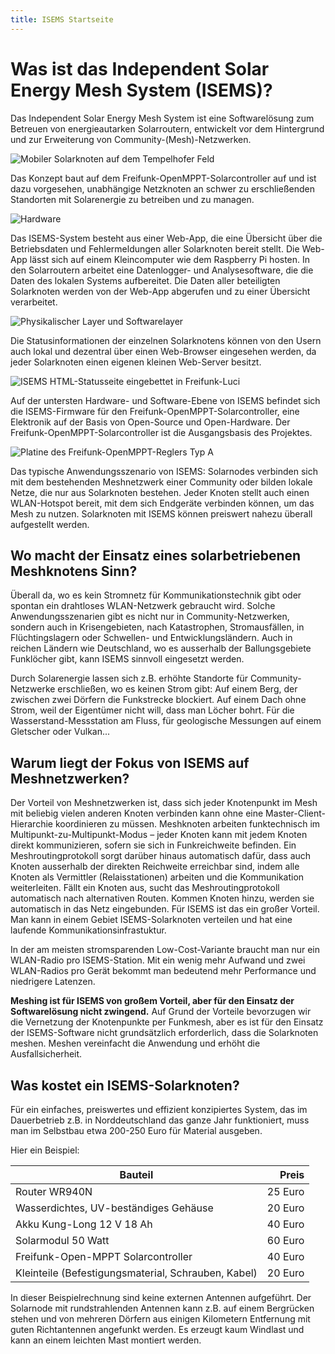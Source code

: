 ```yaml
---
title: ISEMS Startseite
---
```


# Was ist das Independent Solar Energy Mesh System (ISEMS)?

Das Independent Solar Energy Mesh System ist eine Softwarelösung zum Betreuen von energieautarken Solarroutern, entwickelt vor dem Hintergrund und zur Erweiterung von Community-(Mesh)-Netzwerken.

![Mobiler Solarknoten auf dem Tempelhofer Feld](/images/freifunk-mast-thf-klein.jpg)

Das Konzept baut auf dem Freifunk-OpenMPPT-Solarcontroller auf und ist dazu vorgesehen, unabhängige Netzknoten an schwer zu erschließenden Standorten mit Solarenergie zu betreiben und zu managen.

![Hardware](/images/Blockschaltbild-Foto-klein.png)

Das ISEMS-System besteht aus einer Web-App, die eine Übersicht über die Betriebsdaten und Fehlermeldungen aller Solarknoten bereit stellt. Die Web-App lässt sich auf einem Kleincomputer wie dem Raspberry Pi hosten. In den Solarroutern arbeitet eine Datenlogger- und Analysesoftware, die die Daten des lokalen Systems aufbereitet. Die Daten aller beteiligten Solarknoten werden von der Web-App abgerufen und zu einer Übersicht verarbeitet.

![Physikalischer Layer und Softwarelayer](/images/Hardware-Software-Graphs.jpg)


Die Statusinformationen der einzelnen Solarknotens können von den Usern auch lokal und dezentral über einen Web-Browser eingesehen werden, da jeder Solarknoten einen eigenen kleinen Web-Server besitzt.

![ISEMS HTML-Statusseite eingebettet in Freifunk-Luci](/images/ISEMS-Router-Status-HTML-Embedded-in-LUCI.png)

Auf der untersten Hardware- und Software-Ebene von ISEMS befindet sich die ISEMS-Firmware für den Freifunk-OpenMPPT-Solarcontroller, eine Elektronik auf der Basis von Open-Source und Open-Hardware. Der Freifunk-OpenMPPT-Solarcontroller ist die Ausgangsbasis des Projektes.

![Platine des Freifunk-OpenMPPT-Reglers Typ A](/images/freifunk-mppt-innen.jpg)

Das typische Anwendungsszenario von ISEMS: Solarnodes verbinden sich mit dem bestehenden Meshnetzwerk einer Community oder bilden lokale Netze, die nur aus Solarknoten bestehen.  Jeder Knoten stellt auch einen WLAN-Hotspot bereit, mit dem sich Endgeräte verbinden können, um das Mesh zu nutzen. Solarknoten mit ISEMS können preiswert nahezu überall aufgestellt werden.

## Wo macht der Einsatz eines solarbetriebenen Meshknotens Sinn?

Überall da, wo es kein Stromnetz für Kommunikationstechnik gibt oder spontan ein drahtloses WLAN-Netzwerk gebraucht wird. Solche Anwendungsszenarien gibt es nicht nur in Community-Netzwerken, sondern auch in Krisengebieten, nach Katastrophen, Stromausfällen, in Flüchtingslagern oder Schwellen- und Entwicklungsländern. Auch in reichen Ländern wie Deutschland, wo es ausserhalb der Ballungsgebiete Funklöcher gibt, kann ISEMS sinnvoll eingesetzt werden.

Durch Solarenergie lassen sich z.B. erhöhte Standorte für Community-Netzwerke erschließen, wo es keinen Strom gibt: Auf einem Berg, der zwischen zwei Dörfern die Funkstrecke blockiert. Auf einem Dach ohne Strom, weil der Eigentümer nicht will, dass man Löcher bohrt. Für die Wasserstand-Messstation am Fluss, für geologische Messungen auf einem Gletscher oder Vulkan...

## Warum liegt der Fokus von ISEMS auf Meshnetzwerken?

Der Vorteil von Meshnetzwerken ist, dass sich jeder Knotenpunkt im Mesh mit beliebig vielen anderen Knoten verbinden kann ohne eine Master-Client-Hierarchie koordinieren zu müssen. Meshknoten arbeiten funktechnisch im Multipunkt-zu-Multipunkt-Modus – jeder Knoten kann mit jedem Knoten direkt kommunizieren, sofern sie sich in Funkreichweite befinden. Ein Meshroutingprotokoll sorgt darüber hinaus automatisch dafür, dass auch Knoten ausserhalb der direkten Reichweite erreichbar sind, indem alle Knoten als Vermittler (Relaisstationen) arbeiten und die Kommunikation weiterleiten. Fällt ein Knoten aus, sucht das Meshroutingprotokoll automatisch nach alternativen Routen. Kommen Knoten hinzu, werden sie automatisch in das Netz eingebunden. Für ISEMS ist das ein großer Vorteil. Man kann in einem Gebiet ISEMS-Solarknoten verteilen und hat eine laufende Kommunikationsinfrastuktur.

In der am meisten stromsparenden Low-Cost-Variante braucht man nur ein WLAN-Radio pro ISEMS-Station. Mit ein wenig mehr Aufwand und zwei WLAN-Radios pro Gerät bekommt man bedeutend mehr Performance und niedrigere Latenzen.

**Meshing ist für ISEMS von großem Vorteil, aber für den Einsatz der Softwarelösung nicht zwingend.** Auf Grund der Vorteile bevorzugen wir die Vernetzung der Knotenpunkte per Funkmesh, aber es ist für den Einsatz der ISEMS-Software nicht grundsätzlich erforderlich, dass die Solarknoten meshen. Meshen vereinfacht die Anwendung und erhöht die Ausfallsicherheit.

## Was kostet ein ISEMS-Solarknoten?

Für ein einfaches, preiswertes und effizient konzipiertes System, das im Dauerbetrieb z.B. in Norddeutschland das ganze Jahr funktioniert, muss man im Selbstbau etwa 200-250 Euro für Material ausgeben.

Hier ein Beispiel:

| Bauteil                                             |  Preis  |
|-----------------------------------------------------|--------:|
| Router WR940N                                       | 25 Euro |
| Wasserdichtes, UV-beständiges Gehäuse               | 20 Euro |
| Akku Kung-Long 12 V 18 Ah                           | 40 Euro |
| Solarmodul 50 Watt                                  | 60 Euro |
| Freifunk-Open-MPPT Solarcontroller                  | 40 Euro |
| Kleinteile (Befestigungsmaterial, Schrauben, Kabel) | 20 Euro |


In dieser Beispielrechnung sind keine externen Antennen aufgeführt. Der Solarnode mit rundstrahlenden Antennen kann z.B. auf einem Bergrücken stehen und von mehreren Dörfern aus einigen Kilometern Entfernung mit guten Richtantennen angefunkt werden. Es erzeugt kaum Windlast und kann an einem leichten Mast montiert werden.
